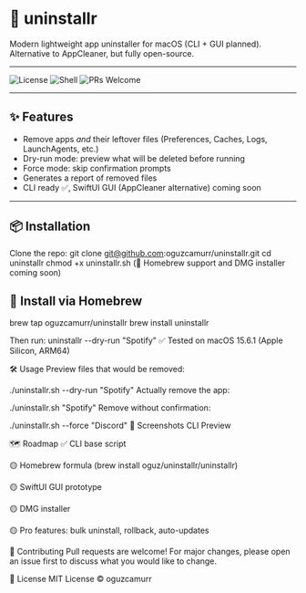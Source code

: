 # 🧹 uninstallr

Modern lightweight app uninstaller for macOS (CLI + GUI planned).  
Alternative to AppCleaner, but fully open-source.

---

![License](https://img.shields.io/badge/License-MIT-green.svg) 
![Shell](https://img.shields.io/badge/made%20with-Shell-blue)
![PRs Welcome](https://img.shields.io/badge/PRs-welcome-brightgreen.svg)

---

## ✨ Features
- Remove apps *and* their leftover files (Preferences, Caches, Logs, LaunchAgents, etc.)
- Dry-run mode: preview what will be deleted before running
- Force mode: skip confirmation prompts
- Generates a report of removed files
- CLI ready ✅, SwiftUI GUI (AppCleaner alternative) coming soon

---

## 📦 Installation

Clone the repo:
git clone git@github.com:oguzcamurr/uninstallr.git
cd uninstallr
chmod +x uninstallr.sh
(📌 Homebrew support and DMG installer coming soon)

## 🍺 Install via Homebrew

brew tap oguzcamurr/uninstallr
brew install uninstallr

Then run:
uninstallr --dry-run "Spotify"
✅ Tested on macOS 15.6.1 (Apple Silicon, ARM64)


🛠 Usage
Preview files that would be removed:

./uninstallr.sh --dry-run "Spotify"
Actually remove the app:

./uninstallr.sh "Spotify"
Remove without confirmation:

./uninstallr.sh --force "Discord"
📸 Screenshots
CLI Preview


🗺 Roadmap
✅ CLI base script

🟡 Homebrew formula (brew install oguz/uninstallr/uninstallr)

🟡 SwiftUI GUI prototype

🟡 DMG installer

🟡 Pro features: bulk uninstall, rollback, auto-updates

🤝 Contributing
Pull requests are welcome!
For major changes, please open an issue first to discuss what you would like to change.

📄 License
MIT License © oguzcamurr
